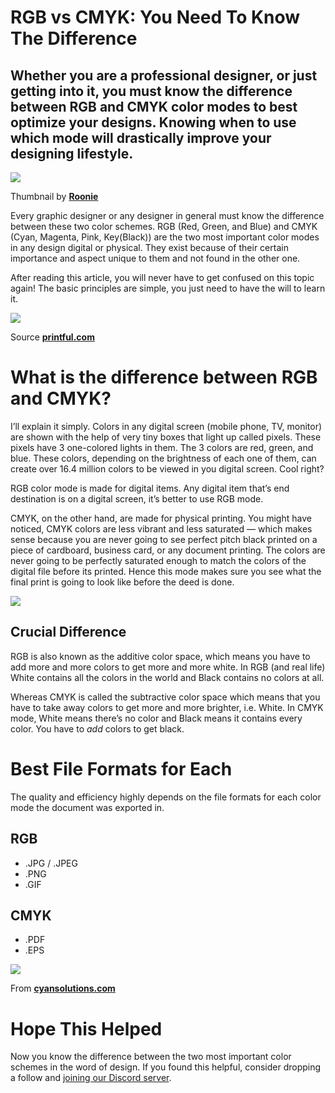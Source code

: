RGB vs CMYK: You Need To Know The Difference
============================================

Whether you are a professional designer, or just getting into it, you must know the difference between RGB and CMYK color modes to best optimize your designs. Knowing when to use which mode will drastically improve your designing lifestyle.
------------------------------------------------------------------------------------------------------------------------------------------------------------------------------------------------------------------------------------------------

![](https://miro.medium.com/max/1400/1*U59f1tm22sr-Etocs2jeSw.png)

Thumbnail by [**Roonie**](http://roonie.in)

Every graphic designer or any designer in general must know the difference between these two color schemes. RGB (Red, Green, and Blue) and CMYK (Cyan, Magenta, Pink, Key(Black)) are the two most important color modes in any design digital or physical. They exist because of their certain importance and aspect unique to them and not found in the other one.

After reading this article, you will never have to get confused on this topic again! The basic principles are simple, you just need to have the will to learn it.

![](https://miro.medium.com/max/1400/0*rEbFD0au11tm2-OI.png)

Source [**printful.com**](https://www.printful.com/blog/rgb-vs-cmyk-guide-to-color-systems/)

What is the difference between RGB and CMYK?
============================================

I’ll explain it simply. Colors in any digital screen (mobile phone, TV, monitor) are shown with the help of very tiny boxes that light up called pixels. These pixels have 3 one-colored lights in them. The 3 colors are red, green, and blue. These colors, depending on the brightness of each one of them, can create over 16.4 million colors to be viewed in you digital screen. Cool right?

RGB color mode is made for digital items. Any digital item that’s end destination is on a digital screen, it’s better to use RGB mode.

CMYK, on the other hand, are made for physical printing. You might have noticed, CMYK colors are less vibrant and less saturated — which makes sense because you are never going to see perfect pitch black printed on a piece of cardboard, business card, or any document printing. The colors are never going to be perfectly saturated enough to match the colors of the digital file before its printed. Hence this mode makes sure you see what the final print is going to look like before the deed is done.

![](https://miro.medium.com/max/1400/1*1qnoZvfzJHSTrtvl2NyyUA.png)

Crucial Difference
------------------

RGB is also known as the additive color space, which means you have to add more and more colors to get more and more white. In RGB (and real life) White contains all the colors in the world and Black contains no colors at all.

Whereas CMYK is called the subtractive color space which means that you have to take away colors to get more and more brighter, i.e. White. In CMYK mode, White means there’s no color and Black means it contains every color. You have to _add_ colors to get black.

Best File Formats for Each
==========================

The quality and efficiency highly depends on the file formats for each color mode the document was exported in.

RGB
---

*   .JPG / .JPEG
*   .PNG
*   .GIF

CMYK
----

*   .PDF
*   .EPS

![](https://miro.medium.com/max/1400/0*eOAoSTxzE73jUzGK.jpg)

From [**cyansolutions.com**](https://cyansolutions.com/blog/colour-confusion-rgb-and-cmyk-explained/)

Hope This Helped
================

Now you know the difference between the two most important color schemes in the word of design. If you found this helpful, consider dropping a follow and [joining our Discord server](https://discord.gg/F7v3XCwssK).
